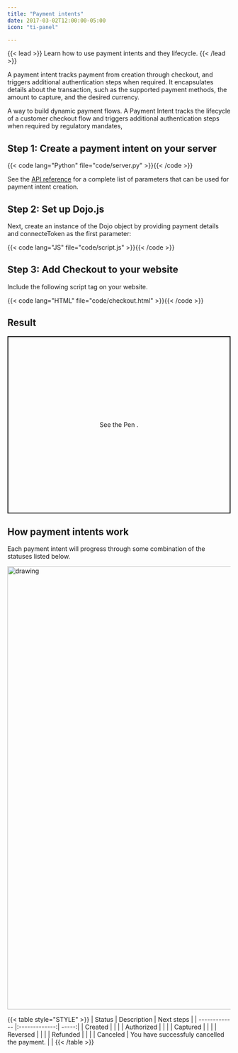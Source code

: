 ```yaml
---
title: "Payment intents"
date: 2017-03-02T12:00:00-05:00
icon: "ti-panel"

---
```


{{< lead >}} Learn how to use payment intents and they lifecycle. {{< /lead >}}

A payment intent tracks payment from creation through checkout, and triggers additional authentication steps when required. It encapsulates details about the transaction, such as the supported payment methods, the amount to capture, and the desired currency.

A way to build dynamic payment flows. A Payment Intent tracks the lifecycle of a customer checkout flow and triggers additional authentication steps when required by regulatory mandates,



## Step 1: Create a payment intent on your server

{{< code lang="Python" file="code/server.py" >}}{{< /code >}}

See the [API reference](/api-docs/#operation/PaymentIntents_CreatePaymentIntent) for a complete list of parameters that can be used for payment intent creation.

## Step 2: Set up Dojo.js

Next, create an instance of the Dojo object by providing payment details and connecteToken as the first parameter:

{{< code lang="JS" file="code/script.js" >}}{{< /code >}}

## Step 3: Add Checkout to your website

Include the following script tag on your website.

{{< code lang="HTML" file="code/checkout.html" >}}{{< /code >}}

## Result

<p class="codepen" data-height="400" data-theme-id="dark" data-default-tab="js,result" data-user="myafka" data-slug-hash="ExwWzpM" style="height: 400px; box-sizing: border-box; display: flex; align-items: center; justify-content: center; border: 2px solid; margin: 1em 0; padding: 1em;">
  <span>See the Pen <a href="https://codepen.io/myafka/pen/ExwWzpM"></a>.</span>
</p>
<script async src="https://static.codepen.io/assets/embed/ei.js"></script>

## How payment intents work

Each payment intent will progress through some combination of the statuses listed below.

<img src="/images/payment-intents-status.png" alt="drawing" width="1000"/>

{{< table style="STYLE" >}}
| Status | Description | Next steps |
| ------------- |:-------------:| -----:|
| Created |    |   |
| Authorized |    |  |
| Captured |   | |
| Reversed |           |   |
| Refunded |           |   |
| Canceled | You have successfuly cancelled the payment. |  |
{{< /table >}}
